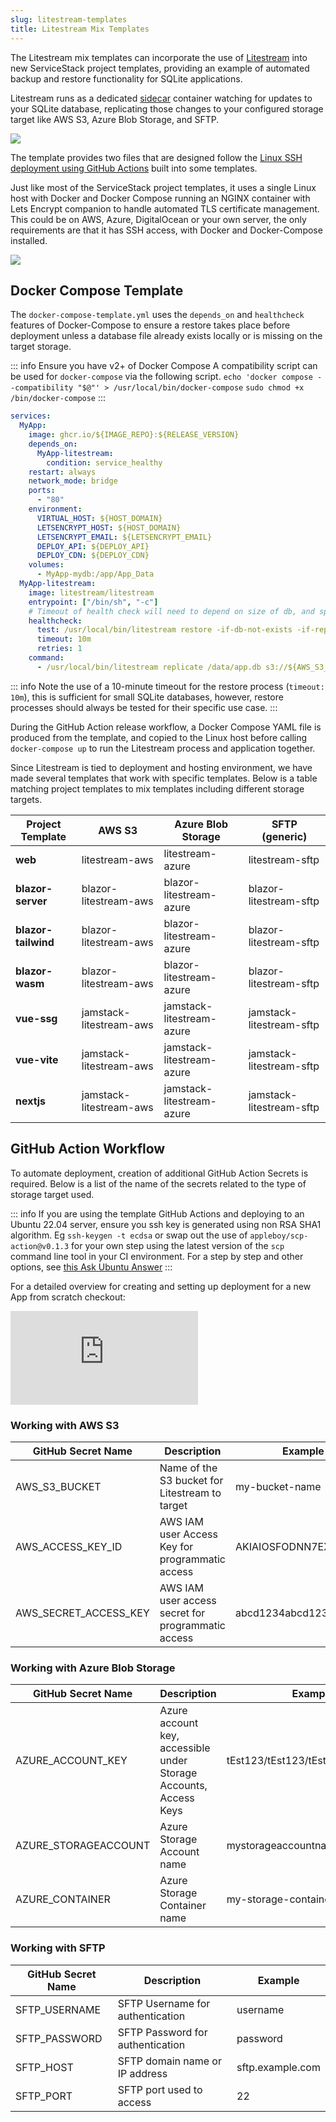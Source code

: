```yaml
---
slug: litestream-templates
title: Litestream Mix Templates
---
```


The Litestream mix templates can incorporate the use of [Litestream](https://litestream.io) into new ServiceStack project templates, providing an example of automated backup and restore functionality for SQLite applications.

Litestream runs as a dedicated [sidecar](https://docs.microsoft.com/en-us/azure/architecture/patterns/sidecar) container watching for updates to your SQLite database, replicating those changes to your configured storage target like AWS S3, Azure Blob Storage, and SFTP.

![](/images/litestream/litestream-mix-diagram-s3.png)

The template provides two files that are designed follow the [Linux SSH deployment using GitHub Actions](/github-action-templates.md) built into some templates.

Just like most of the ServiceStack project templates, it uses a single Linux host with Docker and Docker Compose running an NGINX container with Lets Encrypt companion to handle automated TLS certificate management. This could be on AWS, Azure, DigitalOcean or your own server, the only requirements are that it has SSH access, with Docker and Docker-Compose installed.

![](/images/actions/cloudcraft-host-digram-release-docker-aws.png)

## Docker Compose Template

The `docker-compose-template.yml` uses the `depends_on` and `healthcheck` features of Docker-Compose to ensure a restore takes place before deployment unless a database file already exists locally or is missing on the target storage.

::: info
Ensure you have v2+ of Docker Compose
A compatibility script can be used for `docker-compose` via the following script.
`echo 'docker compose --compatibility "$@"' > /usr/local/bin/docker-compose`
`sudo chmod +x /bin/docker-compose`
:::

```yaml
services:
  MyApp:
    image: ghcr.io/${IMAGE_REPO}:${RELEASE_VERSION}
    depends_on:
      MyApp-litestream:
        condition: service_healthy
    restart: always
    network_mode: bridge
    ports:
      - "80"
    environment:
      VIRTUAL_HOST: ${HOST_DOMAIN}
      LETSENCRYPT_HOST: ${HOST_DOMAIN}
      LETSENCRYPT_EMAIL: ${LETSENCRYPT_EMAIL}
      DEPLOY_API: ${DEPLOY_API}
      DEPLOY_CDN: ${DEPLOY_CDN}
    volumes:
      - MyApp-mydb:/app/App_Data
  MyApp-litestream:
    image: litestream/litestream
    entrypoint: ["/bin/sh", "-c"]
    # Timeout of health check will need to depend on size of db, and speed of network to host.
    healthcheck:
      test: /usr/local/bin/litestream restore -if-db-not-exists -if-replica-exists -o /data/app.db s3://${AWS_S3_BUCKET}/MyApp.sqlite
      timeout: 10m
      retries: 1
    command:
      - /usr/local/bin/litestream replicate /data/app.db s3://${AWS_S3_BUCKET}/MyApp.sqlite
```
::: info
Note the use of a 10-minute timeout for the restore process (`timeout: 10m`), this is sufficient for small SQLite databases, however, restore processes should always be tested for their specific use case.
:::


During the GitHub Action release workflow, a Docker Compose YAML file is produced from the template, and copied to the Linux host before calling `docker-compose up` to run the Litestream process and application together.

Since Litestream is tied to deployment and hosting environment, we have made several templates that work with specific templates.
Below is a table matching project templates to mix templates including different storage targets.

| Project Template     | AWS S3                  | Azure Blob Storage        | SFTP (generic)           | 
|----------------------|-------------------------|---------------------------|--------------------------|
| **web**              | litestream-aws          | litestream-azure          | litestream-sftp          | 
| **blazor-server**    | blazor-litestream-aws   | blazor-litestream-azure   | blazor-litestream-sftp   |
| **blazor-tailwind**  | blazor-litestream-aws   | blazor-litestream-azure   | blazor-litestream-sftp   |
| **blazor-wasm**      | blazor-litestream-aws   | blazor-litestream-azure   | blazor-litestream-sftp   |
| **vue-ssg**          | jamstack-litestream-aws | jamstack-litestream-azure | jamstack-litestream-sftp |
| **vue-vite**         | jamstack-litestream-aws | jamstack-litestream-azure | jamstack-litestream-sftp |
| **nextjs**           | jamstack-litestream-aws | jamstack-litestream-azure | jamstack-litestream-sftp |

## GitHub Action Workflow

To automate deployment, creation of additional GitHub Action Secrets is required. Below is a list of the name of the secrets related to the type of storage target used.

::: info
If you are using the template GitHub Actions and deploying to an Ubuntu 22.04 server, ensure you ssh key is generated using non RSA SHA1 algorithm.
Eg `ssh-keygen -t ecdsa` or swap out the use of `appleboy/scp-action@v0.1.3` for your own step using the latest version of the `scp` command line tool in your CI environment.
For a step by step and other options, see [this Ask Ubuntu Answer](https://askubuntu.com/a/1409528/366659)
:::

For a detailed overview for creating and setting up deployment for a new App from scratch checkout:

<iframe class="video-hd" src="https://www.youtube.com/embed/fY50dWszpw4" frameborder="0" allow="accelerometer; autoplay; clipboard-write; encrypted-media; gyroscope; picture-in-picture" allowfullscreen></iframe>

### Working with AWS S3

| GitHub Secret Name    | Description                                        | Example               |
|-----------------------|----------------------------------------------------|-----------------------|
| AWS_S3_BUCKET         | Name of the S3 bucket for Litestream to target     | my-bucket-name        |
| AWS_ACCESS_KEY_ID     | AWS IAM user Access Key for programmatic access    | AKIAIOSFODNN7EXAMPLE1 |
| AWS_SECRET_ACCESS_KEY | AWS IAM user access secret for programmatic access | abcd1234abcd1234      |

### Working with Azure Blob Storage

| GitHub Secret Name   | Description                                                       | Example                           |
|----------------------|-------------------------------------------------------------------|-----------------------------------|
| AZURE_ACCOUNT_KEY    | Azure account key, accessible under Storage Accounts, Access Keys | tEst123/tEst123/tEst123/tEst123== |
| AZURE_STORAGEACCOUNT | Azure Storage Account name                                        | mystorageaccountname              |
| AZURE_CONTAINER      | Azure Storage Container name                                      | my-storage-container              |


### Working with SFTP

| GitHub Secret Name | Description                      | Example          |
|--------------------|----------------------------------|------------------|
| SFTP_USERNAME      | SFTP Username for authentication | username         |
| SFTP_PASSWORD      | SFTP Password for authentication | password         |
| SFTP_HOST          | SFTP domain name or IP address   | sftp.example.com |
| SFTP_PORT          | SFTP port used to access         | 22               |
